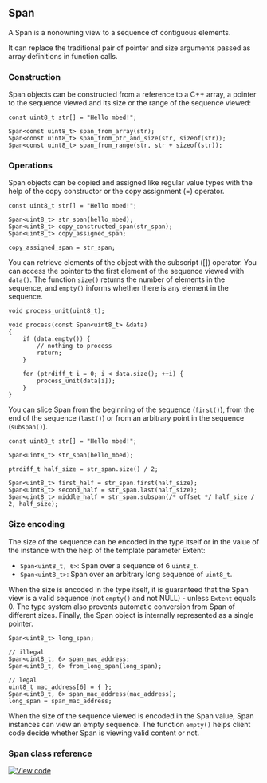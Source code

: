 ## Span

A Span is a nonowning view to a sequence of contiguous elements.

It can replace the traditional pair of pointer and size arguments passed as
array definitions in function calls.

### Construction

Span objects can be constructed from a reference to a C++ array, a pointer to the
sequence viewed and its size or the range of the sequence viewed:

```
const uint8_t str[] = "Hello mbed!";

Span<const uint8_t> span_from_array(str);
Span<const uint8_t> span_from_ptr_and_size(str, sizeof(str));
Span<const uint8_t> span_from_range(str, str + sizeof(str));
```

### Operations

Span objects can be copied and assigned like regular value types with the help
of the copy constructor or the copy assignment (=) operator.

```
const uint8_t str[] = "Hello mbed!";

Span<uint8_t> str_span(hello_mbed);
Span<uint8_t> copy_constructed_span(str_span);
Span<uint8_t> copy_assigned_span;

copy_assigned_span = str_span;
```

You can retrieve elements of the object with the subscript ([]) operator. You
can access the pointer to the first element of the sequence viewed with `data()`.
The function `size()` returns the number of elements in the sequence, and
`empty()` informs whether there is any element in the sequence.

```
void process_unit(uint8_t);

void process(const Span<uint8_t> &data)
{
    if (data.empty()) {
        // nothing to process
        return;
    }

    for (ptrdiff_t i = 0; i < data.size(); ++i) {
        process_unit(data[i]);
    }
}
```

You can slice Span from the beginning of the sequence (`first()`), from the end
of the sequence (`last()`) or from an arbitrary point in the sequence (`subspan()`).

```
const uint8_t str[] = "Hello mbed!";

Span<uint8_t> str_span(hello_mbed);

ptrdiff_t half_size = str_span.size() / 2;

Span<uint8_t> first_half = str_span.first(half_size);
Span<uint8_t> second_half = str_span.last(half_size);
Span<uint8_t> middle_half = str_span.subspan(/* offset */ half_size / 2, half_size);
```

### Size encoding

The size of the sequence can be encoded in the type itself or in the value of
the instance with the help of the template parameter Extent:
  - `Span<uint8_t, 6>`: Span over a sequence of 6 `uint8_t`.
  - `Span<uint8_t>`: Span over an arbitrary long sequence of `uint8_t`.

When the size is encoded in the type itself, it is guaranteed that the Span
view is a valid sequence (not `empty()` and not NULL) - unless `Extent` equals 0.
The type system also prevents automatic conversion from Span of different
sizes. Finally, the Span object is internally represented as a single pointer.

```
Span<uint8_t> long_span;

// illegal
Span<uint8_t, 6> span_mac_address;
Span<uint8_t, 6> from_long_span(long_span);

// legal
uint8_t mac_address[6] = { };
Span<uint8_t, 6> span_mac_address(mac_address);
long_span = span_mac_address;
```

When the size of the sequence viewed is encoded in the Span value, Span
instances can view an empty sequence. The function `empty()` helps client code
decide whether Span is viewing valid content or not.

### Span class reference

[![View code](https://www.mbed.com/embed/?type=library)](https://os-doc-builder.test.mbed.com/docs/development/mbed-os-api-doxy/class_span.html)

